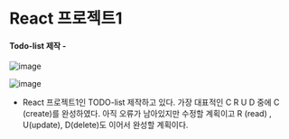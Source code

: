 # React 프로젝트1 

#### Todo-list 제작 - 

![image](https://user-images.githubusercontent.com/62415893/78362918-e2c1a400-75f5-11ea-9485-16da13077925.png)


![image](https://user-images.githubusercontent.com/62415893/78362995-fcfb8200-75f5-11ea-9d1b-7505ee78a87f.png)


- React 프로젝트1인 TODO-list 제작하고 있다. 가장 대표적인 C R U D 중에
  C (create)를 완성하였다. 아직 오류가 남아있지만 수정할 계획이고
  R (read) , U(update), D(delete)도 이어서 완성할 계획이다.
